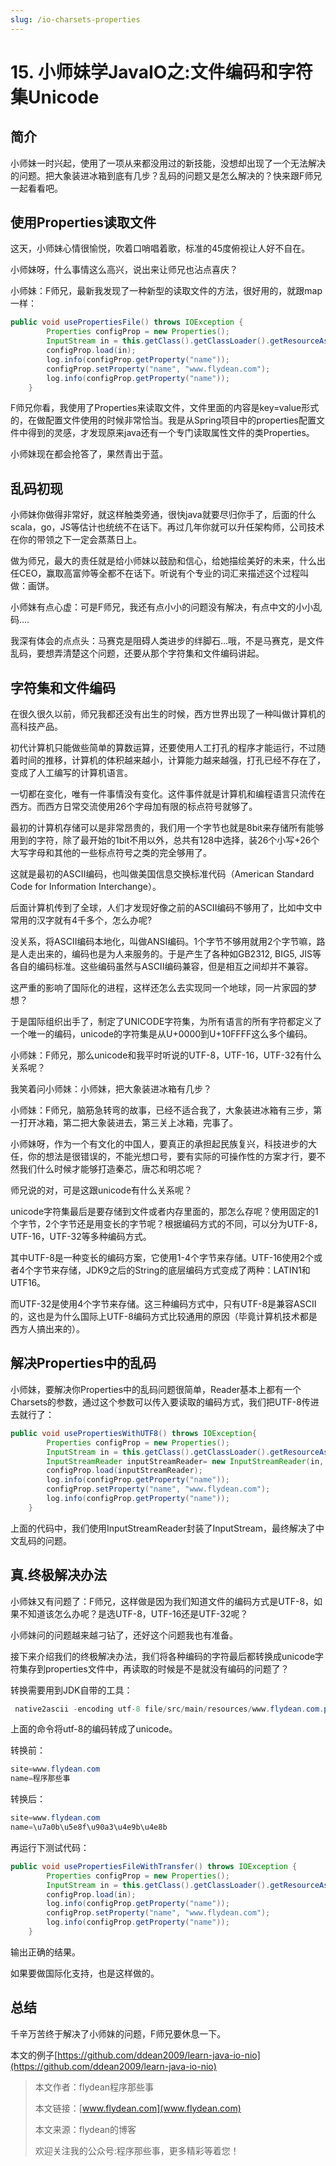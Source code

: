 ```yaml
---
slug: /io-charsets-properties
---
```


# 15. 小师妹学JavaIO之:文件编码和字符集Unicode

## 简介

小师妹一时兴起，使用了一项从来都没用过的新技能，没想却出现了一个无法解决的问题。把大象装进冰箱到底有几步？乱码的问题又是怎么解决的？快来跟F师兄一起看看吧。

## 使用Properties读取文件

这天，小师妹心情很愉悦，吹着口哨唱着歌，标准的45度俯视让人好不自在。

小师妹呀，什么事情这么高兴，说出来让师兄也沾点喜庆？

小师妹：F师兄，最新我发现了一种新型的读取文件的方法，很好用的，就跟map一样：

~~~java
public void usePropertiesFile() throws IOException {
        Properties configProp = new Properties();
        InputStream in = this.getClass().getClassLoader().getResourceAsStream("www.flydean.com.properties");
        configProp.load(in);
        log.info(configProp.getProperty("name"));
        configProp.setProperty("name", "www.flydean.com");
        log.info(configProp.getProperty("name"));
    }
~~~

F师兄你看，我使用了Properties来读取文件，文件里面的内容是key=value形式的，在做配置文件使用的时候非常恰当。我是从Spring项目中的properties配置文件中得到的灵感，才发现原来java还有一个专门读取属性文件的类Properties。

小师妹现在都会抢答了，果然青出于蓝。

## 乱码初现

小师妹你做得非常好，就这样触类旁通，很快java就要尽归你手了，后面的什么scala，go，JS等估计也统统不在话下。再过几年你就可以升任架构师，公司技术在你的带领之下一定会蒸蒸日上。

做为师兄，最大的责任就是给小师妹以鼓励和信心，给她描绘美好的未来，什么出任CEO，赢取高富帅等全都不在话下。听说有个专业的词汇来描述这个过程叫做：画饼。

小师妹有点心虚：可是F师兄，我还有点小小的问题没有解决，有点中文的小小乱码....

我深有体会的点点头：马赛克是阻碍人类进步的绊脚石...哦，不是马赛克，是文件乱码，要想弄清楚这个问题，还要从那个字符集和文件编码讲起。

## 字符集和文件编码

在很久很久以前，师兄我都还没有出生的时候，西方世界出现了一种叫做计算机的高科技产品。

初代计算机只能做些简单的算数运算，还要使用人工打孔的程序才能运行，不过随着时间的推移，计算机的体积越来越小，计算能力越来越强，打孔已经不存在了，变成了人工编写的计算机语言。

一切都在变化，唯有一件事情没有变化。这件事件就是计算机和编程语言只流传在西方。而西方日常交流使用26个字母加有限的标点符号就够了。

最初的计算机存储可以是非常昂贵的，我们用一个字节也就是8bit来存储所有能够用到的字符，除了最开始的1bit不用以外，总共有128中选择，装26个小写+26个大写字母和其他的一些标点符号之类的完全够用了。

这就是最初的ASCII编码，也叫做美国信息交换标准代码（American Standard Code for Information Interchange）。

后面计算机传到了全球，人们才发现好像之前的ASCII编码不够用了，比如中文中常用的汉字就有4千多个，怎么办呢?

没关系，将ASCII编码本地化，叫做ANSI编码。1个字节不够用就用2个字节嘛，路是人走出来的，编码也是为人来服务的。于是产生了各种如GB2312, BIG5, JIS等各自的编码标准。这些编码虽然与ASCII编码兼容，但是相互之间却并不兼容。

这严重的影响了国际化的进程，这样还怎么去实现同一个地球，同一片家园的梦想？

于是国际组织出手了，制定了UNICODE字符集，为所有语言的所有字符都定义了一个唯一的编码，unicode的字符集是从U+0000到U+10FFFF这么多个编码。

小师妹：F师兄，那么unicode和我平时听说的UTF-8，UTF-16，UTF-32有什么关系呢？

我笑着问小师妹：小师妹，把大象装进冰箱有几步？

小师妹：F师兄，脑筋急转弯的故事，已经不适合我了，大象装进冰箱有三步，第一打开冰箱，第二把大象装进去，第三关上冰箱，完事了。

小师妹呀，作为一个有文化的中国人，要真正的承担起民族复兴，科技进步的大任，你的想法是很错误的，不能光想口号，要有实际的可操作性的方案才行，要不然我们什么时候才能够打造秦芯，唐芯和明芯呢？

师兄说的对，可是这跟unicode有什么关系呢？

unicode字符集最后是要存储到文件或者内存里面的，那怎么存呢？使用固定的1个字节，2个字节还是用变长的字节呢？根据编码方式的不同，可以分为UTF-8，UTF-16，UTF-32等多种编码方式。

其中UTF-8是一种变长的编码方案，它使用1-4个字节来存储。UTF-16使用2个或者4个字节来存储，JDK9之后的String的底层编码方式变成了两种：LATIN1和UTF16。

而UTF-32是使用4个字节来存储。这三种编码方式中，只有UTF-8是兼容ASCII的，这也是为什么国际上UTF-8编码方式比较通用的原因（毕竟计算机技术都是西方人搞出来的）。

## 解决Properties中的乱码

小师妹，要解决你Properties中的乱码问题很简单，Reader基本上都有一个Charsets的参数，通过这个参数可以传入要读取的编码方式，我们把UTF-8传进去就行了：

~~~java
public void usePropertiesWithUTF8() throws IOException{
        Properties configProp = new Properties();
        InputStream in = this.getClass().getClassLoader().getResourceAsStream("www.flydean.com.properties");
        InputStreamReader inputStreamReader= new InputStreamReader(in, StandardCharsets.UTF_8);
        configProp.load(inputStreamReader);
        log.info(configProp.getProperty("name"));
        configProp.setProperty("name", "www.flydean.com");
        log.info(configProp.getProperty("name"));
    }
~~~

上面的代码中，我们使用InputStreamReader封装了InputStream，最终解决了中文乱码的问题。

## 真.终极解决办法

小师妹又有问题了：F师兄，这样做是因为我们知道文件的编码方式是UTF-8，如果不知道该怎么办呢？是选UTF-8，UTF-16还是UTF-32呢？

小师妹问的问题越来越刁钻了，还好这个问题我也有准备。

接下来介绍我们的终极解决办法，我们将各种编码的字符最后都转换成unicode字符集存到properties文件中，再读取的时候是不是就没有编码的问题了？

转换需要用到JDK自带的工具：

~~~java
 native2ascii -encoding utf-8 file/src/main/resources/www.flydean.com.properties.utf8 file/src/main/resources/www.flydean.com.properties.cn
~~~

上面的命令将utf-8的编码转成了unicode。

转换前：

~~~java
site=www.flydean.com
name=程序那些事
~~~

转换后：

~~~java
site=www.flydean.com
name=\u7a0b\u5e8f\u90a3\u4e9b\u4e8b
~~~

再运行下测试代码：

~~~java
public void usePropertiesFileWithTransfer() throws IOException {
        Properties configProp = new Properties();
        InputStream in = this.getClass().getClassLoader().getResourceAsStream("www.flydean.com.properties.cn");
        configProp.load(in);
        log.info(configProp.getProperty("name"));
        configProp.setProperty("name", "www.flydean.com");
        log.info(configProp.getProperty("name"));
    }
~~~

输出正确的结果。

如果要做国际化支持，也是这样做的。

## 总结

千辛万苦终于解决了小师妹的问题，F师兄要休息一下。

本文的例子[https://github.com/ddean2009/learn-java-io-nio](https://github.com/ddean2009/learn-java-io-nio)

> 本文作者：flydean程序那些事
> 
> 本文链接：[www.flydean.com](www.flydean.com)
> 
> 本文来源：flydean的博客
> 
> 欢迎关注我的公众号:程序那些事，更多精彩等着您！













